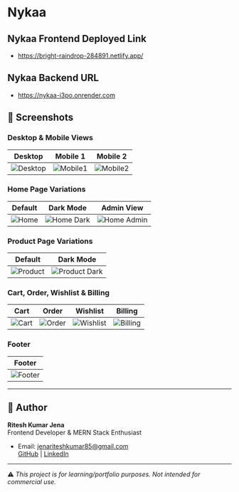 # Nykaa

## Nykaa Frontend Deployed Link 
-  https://bright-raindrop-284891.netlify.app/

## Nykaa Backend URL
- https://nykaa-i3po.onrender.com


## 📸 Screenshots

### Desktop & Mobile Views

| Desktop | Mobile 1 | Mobile 2 |
|---------|----------|----------|
| ![Desktop](https://res.cloudinary.com/dy9gltg7s/image/upload/v1759536300/Screenshot_2025-10-04_050050_kxpjbv.png) | ![Mobile1](https://res.cloudinary.com/dy9gltg7s/image/upload/v1759536441/Screenshot_2025-10-04_051423_vu4jh2.png) | ![Mobile2](https://res.cloudinary.com/dy9gltg7s/image/upload/v1759536609/Screenshot_2025-10-04_051537_mrsgoe.png) |

### Home Page Variations

| Default | Dark Mode | Admin View |
|---------|-----------|------------|
| ![Home](https://res.cloudinary.com/dy9gltg7s/image/upload/v1759536697/Screenshot_2025-10-04_050223_jrvne1.png) | ![Home Dark](https://res.cloudinary.com/dy9gltg7s/image/upload/v1759536772/Screenshot_2025-10-04_050405_l5csly.png) | ![Home Admin](https://res.cloudinary.com/dy9gltg7s/image/upload/v1759536911/Screenshot_2025-10-04_050449_coy4tt.png) |

### Product Page Variations

| Default | Dark Mode |
|---------|-----------|
| ![Product](https://res.cloudinary.com/dy9gltg7s/image/upload/v1759536950/Screenshot_2025-10-04_050716_ofe88q.png) | ![Product Dark](https://res.cloudinary.com/dy9gltg7s/image/upload/v1759536998/Screenshot_2025-10-04_050734_a5hp06.png) |

### Cart, Order, Wishlist & Billing

| Cart | Order | Wishlist | Billing |
|------|-------|----------|---------|
| ![Cart](https://res.cloudinary.com/dy9gltg7s/image/upload/v1759537073/Screenshot_2025-10-04_050816_bf41qi.png) | ![Order](https://res.cloudinary.com/dy9gltg7s/image/upload/v1759537117/Screenshot_2025-10-04_050538_ifxifn.png) | ![Wishlist](https://res.cloudinary.com/dy9gltg7s/image/upload/v1759537278/Screenshot_2025-10-04_050650_qxptoo.png) | ![Billing](https://res.cloudinary.com/dy9gltg7s/image/upload/v1759537321/Screenshot_2025-10-04_051152_h8gytq.png) |

### Footer

| Footer |
|--------|
| ![Footer](https://res.cloudinary.com/dy9gltg7s/image/upload/v1759537373/Screenshot_2025-10-04_052004_bhysaa.png) |


---

## 💼 Author

**Ritesh Kumar Jena**  
Frontend Developer & MERN Stack Enthusiast 
- Email: jenariteshkumar85@gmail.com  
[GitHub](https://github.com/Ritesh-kumar-jena) | [LinkedIn](http://www.linkedin.com/in/ritesh-kumar-jena-aa6407270)

---

⚠️ *This project is for learning/portfolio purposes. Not intended for commercial use.*

